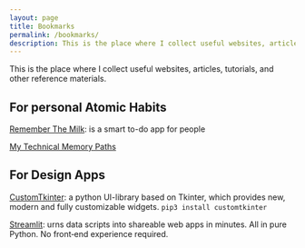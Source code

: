 ```yaml
---
layout: page
title: Bookmarks
permalink: /bookmarks/
description: This is the place where I collect useful websites, articles, tutorials, and other reference materials.
---
```

This is the place where I collect useful websites, articles, tutorials, and other reference materials.

## For personal Atomic Habits

[Remember The Milk](https://www.rememberthemilk.com/app/#all): is a smart to-do app for people

[My Technical Memory Paths](https://docs.google.com/spreadsheets/d/1ZLPcqeNi1H8cjluZjBQh765bnPWCuy3p__nOl4t_B-o/edit#gid=0)

## For Design Apps

[CustomTkinter](https://github.com/TomSchimansky/CustomTkinter): a python UI-library based on Tkinter, which provides new, modern and fully customizable widgets. `pip3 install customtkinter`

[Streamlit](https://streamlit.io/): urns data scripts into shareable web apps in minutes. All in pure Python. No front‑end experience required.
